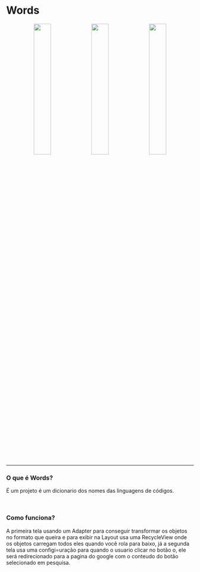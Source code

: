 # Words
<div align="center">
  <img hight="30%" width="30%" src="https://github.com/Alitor004/Words/assets/124943818/e1e0950a-a538-4cdf-b544-12d2d3b83bf5">
  <img hight="30%" width="30%" src="https://github.com/Alitor004/Words/assets/124943818/7e6a449c-d3a1-4066-b87f-f91d32762c7a">
  <img hight="30%" width="30%" src="https://github.com/Alitor004/Words/assets/124943818/eff21e46-8f09-4fa8-8211-bac50c508058">
</div>

<hr>
<h3>O que é Words?</h3>
<p> É um projeto é um dicionario dos nomes das linguagens de códigos.</p>
<br>
<h3>Como funciona?</h3>
<p> A primeira tela usando um Adapter para conseguir transformar os objetos no formato que queira e para exibir na Layout usa uma RecycleView onde os objetos carregam todos eles quando você rola para baixo, já a segunda tela usa uma configi=uração para quando o usuario clicar no botão o, ele será redirecionado para a pagina do google com o conteudo do botão selecionado em pesquisa.</p>
